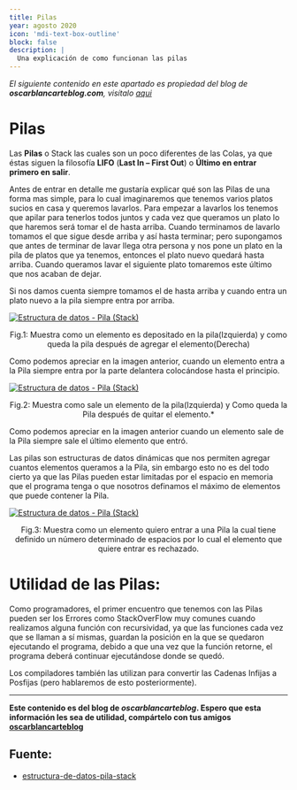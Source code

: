 ```yaml
---
title: Pilas
year: agosto 2020
icon: 'mdi-text-box-outline'
block: false
description: |
  Una explicación de como funcionan las pilas
---
```


_El siguiente contenido en este apartado es propiedad del blog de **oscarblancarteblog.com**, visítalo [aqui](https://www.oscarblancarteblog.com)_

# Pilas

Las  **Pilas**  o Stack las cuales son un poco diferentes de las Colas, ya que éstas siguen la filosofía  **LIFO**  (**Last In – First Out**) o  **Último en entrar primero en salir**.

Antes de entrar en detalle me gustaría explicar qué son las Pilas de una forma mas simple, para lo cual imaginaremos que tenemos varios platos sucios en casa y queremos lavarlos. Para empezar a lavarlos los tenemos que apilar para tenerlos todos juntos y cada vez que queramos un plato lo que haremos será tomar el de hasta arriba. Cuando terminamos de lavarlo tomamos el que sigue desde arriba y así hasta terminar; pero supongamos que antes de terminar de lavar llega otra persona y nos pone un plato en la pila de platos que ya tenemos, entonces el plato nuevo quedará hasta arriba. Cuando queramos lavar el siguiente plato tomaremos este último que nos acaban de dejar.

Si nos damos cuenta siempre tomamos el de hasta arriba y cuando entra un plato nuevo a la pila siempre entra por arriba.

[![Estructura de datos - Pila (Stack)](http://www.oscarblancarteblog.com/wp-content/uploads/2014/08/pilain.png)](http://www.oscarblancarteblog.com/wp-content/uploads/2014/08/pilain.png)

<center>
Fig.1: Muestra como un elemento es depositado en la pila(Izquierda) y como queda la pila después de agregar el elemento(Derecha)
</center>

Como podemos apreciar en la imagen anterior, cuando un elemento entra a la Pila siempre entra por la parte delantera colocándose hasta el principio.

[![Estructura de datos - Pila (Stack)](http://www.oscarblancarteblog.com/wp-content/uploads/2014/08/pilaout.png)](http://www.oscarblancarteblog.com/wp-content/uploads/2014/08/pilaout.png)

<center>
Fig.2: Muestra como sale un elemento de la pila(Izquierda) y Como queda la Pila después de quitar el elemento.*
</center>

Como podemos apreciar en la imagen anterior cuando un elemento sale de la Pila siempre sale el último elemento que entró.

Las pilas son estructuras de datos dinámicas que nos permiten agregar cuantos elementos queramos a la Pila, sin embargo esto no es del todo cierto ya que las Pilas pueden estar limitadas por el espacio en memoria que el programa tenga o que nosotros definamos el máximo de elementos que puede contener la Pila.

[![Estructura de datos - Pila (Stack)](http://www.oscarblancarteblog.com/wp-content/uploads/2014/08/pilafull.png)](http://www.oscarblancarteblog.com/wp-content/uploads/2014/08/pilafull.png)

<center>
Fig.3: Muestra como un elemento quiero entrar a una Pila la cual tiene definido un número determinado de espacios por lo cual el elemento que quiere entrar es rechazado.
</center>

# Utilidad de las Pilas:

Como programadores, el primer encuentro que tenemos con las Pilas pueden ser los Errores como StackOverFlow muy comunes cuando realizamos alguna función con recursividad, ya que las funciones cada vez que se llaman a sí mismas, guardan la posición en la que se quedaron ejecutando el programa, debido a que una vez que la función retorne, el programa deberá continuar ejecutándose donde se quedó.

Los compiladores también las utilizan para convertir las Cadenas Infijas a Posfijas (pero hablaremos de esto posteriormente).



---


**Este contenido es del blog de *oscarblancarteblog*. Espero que esta información les sea de utilidad, compártelo con tus amigos [oscarblancarteblog](https://www.oscarblancarteblog.com/)**

## Fuente:
- [estructura-de-datos-pila-stack](https://www.oscarblancarteblog.com/2014/08/06/estructura-de-datos-pila-stack/)